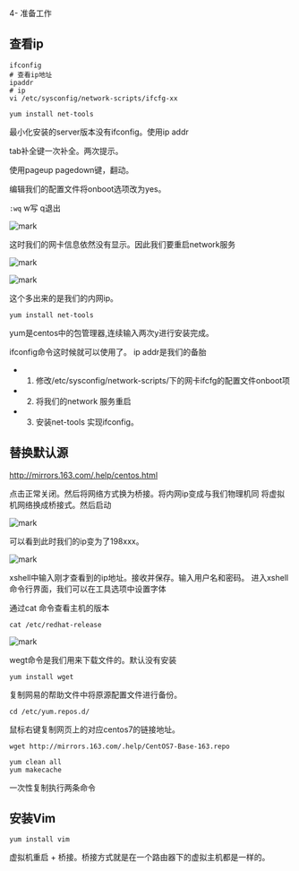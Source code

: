 4- 准备工作

## 查看ip

```
ifconfig 
# 查看ip地址
ipaddr
# ip
vi /etc/sysconfig/network-scripts/ifcfg-xx

yum install net-tools
```

最小化安装的server版本没有ifconfig。使用ip addr

tab补全键一次补全。两次提示。

使用pageup pagedown键，翻动。

编辑我们的配置文件将onboot选项改为yes。

`:wq` w写 q退出

![mark](http://myphoto.mtianyan.cn/blog/180127/ejfdl888E6.png?imageslim)

这时我们的网卡信息依然没有显示。因此我们要重启network服务

![mark](http://myphoto.mtianyan.cn/blog/180127/AI1Fmki4E5.png?imageslim)

![mark](http://myphoto.mtianyan.cn/blog/180127/k1l4Fi3LKB.png?imageslim)

这个多出来的是我们的内网ip。

```
yum install net-tools
```

yum是centos中的包管理器,连续输入两次y进行安装完成。

ifconfig命令这时候就可以使用了。 ip addr是我们的备胎

- 1. 修改/etc/sysconfig/network-scripts/下的网卡ifcfg的配置文件onboot项
- 2. 将我们的network 服务重启
- 3. 安装net-tools 实现ifconfig。

 ## 替换默认源
http://mirrors.163.com/.help/centos.html

点击正常关闭。然后将网络方式换为桥接。将内网ip变成与我们物理机同
将虚拟机网络换成桥接式。然后启动

![mark](http://myphoto.mtianyan.cn/blog/180127/31c5gHg336.png?imageslim)

可以看到此时我们的ip变为了198xxx。

![mark](http://myphoto.mtianyan.cn/blog/180127/aFhkDeGkK3.png?imageslim)

xshell中输入刚才查看到的ip地址。接收并保存。输入用户名和密码。
进入xshell命令行界面，我们可以在工具选项中设置字体

通过cat 命令查看主机的版本

```
cat /etc/redhat-release
```

![mark](http://myphoto.mtianyan.cn/blog/180127/35Blfi9Agd.png?imageslim)

wegt命令是我们用来下载文件的。默认没有安装

```
yum install wget
```

复制网易的帮助文件中将原源配置文件进行备份。

```
cd /etc/yum.repos.d/
```

鼠标右键复制网页上的对应centos7的链接地址。

```
wget http://mirrors.163.com/.help/CentOS7-Base-163.repo
```

```
yum clean all
yum makecache
```

一次性复制执行两条命令

## 安装Vim

```
yum install vim
```

虚拟机重启 + 桥接。桥接方式就是在一个路由器下的虚拟主机都是一样的。

